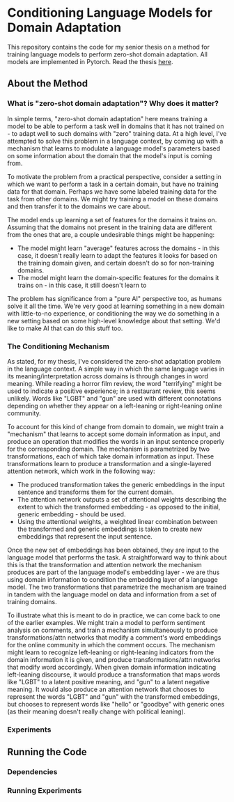 # Conditioning Language Models for Domain Adaptation

This repository contains the code for my senior thesis on a method for training language models to perform zero-shot domain adaptation. All models are implemented in Pytorch. Read the thesis [here](https://www.dropbox.com/s/qu3k4m6lou60u5b/Thesis_Final_Report.pdf?dl=0).

## About the Method

### What is "zero-shot domain adaptation"? Why does it matter?

In simple terms, "zero-shot domain adaptation" here means training a model to be able to perform a task well in domains that it has not trained on - to adapt well to such domains with "zero" training data. At a high level, I've attempted to solve this problem in a language context, by coming up with a mechanism that learns to modulate a language model's parameters based on some information about the domain that the model's input is coming from.

To motivate the problem from a practical perspective, consider a setting in which we want to perform a task in a certain domain, but have no training data for that domain. Perhaps we have some labeled training data for the task from other domains. We might try training a model on these domains and then transfer it to the domains we care about.

The model ends up learning a set of features for the domains it trains on. Assuming that the domains not present in the training data are different from the ones that are, a couple undesirable things might be happening:
- The model might learn "average" features across the domains - in this case, it doesn't really learn to adapt the features it looks for based on the training domain given, and certain doesn't do so for non-training domains. 
- The model might learn the domain-specific features for the domains it trains on - in this case, it still doesn't learn to 

The problem has significance from a "pure AI" perspective too, as humans solve it all the time. We're very good at learning something in a new domain with little-to-no experience, or conditioning the way we do something in a new setting based on some high-level knowledge about that setting. We'd like to make AI that can do this stuff too. 

### The Conditioning Mechanism

As stated, for my thesis, I've considered the zero-shot adaptation problem in the language context. A simple way in which the same language varies in its meaning/interpretation across domains is through changes in word meaning. While reading a horror film review, the word "terrifying" might be used to indicate a positive experience; in a restaurant review, this seems unlikely. Words like "LGBT" and "gun" are used with different connotations depending on whether they appear on a left-leaning or right-leaning online community. 

To account for this kind of change from domain to domain, we might train a "mechanism" that learns to accept some domain information as input, and produce an operation that modifies the words in an input sentence properly for the corresponding domain. The mechanism is parametrized by two transformations, each of which take domain information as input. These transformations learn to produce a transformation and a single-layered attention network, which work in the following way:
- The produced transformation takes the generic embeddings in the input sentence and transforms them for the current domain.
- The attention network outputs a set of attentional weights describing the extent to which the transformed embedding - as opposed to the initial, generic embedding - should be used.
- Using the attentional weights, a weighted linear combination between the transformed and generic embeddings is taken to create new embeddings that represent the input sentence.

Once the new set of embeddings has been obtained, they are input to the language model that performs the task. A straightforward way to think about this is that the transformation and attention network the mechanism produces are part of the language model's embedding layer - we are thus using domain information to condition the embedding layer of a language model. The two transformations that parametrize the mechanism are trained in tandem with the language model on data and information from a set of training domains.

To illustrate what this is meant to do in practice, we can come back to one of the earlier examples. We might train a model to perform sentiment analysis on comments, and train a mechanism simultaneously to produce transformations/attn networks that modify a comment's word embeddings for the online community in which the comment occurs. The mechanism might learn to recognize left-leaning or right-leaning indicators from the domain information it is given, and produce transformations/attn networks that modify word accordingly. When given domain information indicating left-leaning discourse, it would produce a transformation that maps words like "LGBT" to a latent positive meaning, and "gun" to a latent negative meaning. It would also produce an attention network that chooses to represent the words "LGBT" and "gun" with the transformed embeddings, but chooses to represent words like "hello" or "goodbye" with generic ones (as their meaning doesn't really change with political leaning). 

### Experiments

## Running the Code

### Dependencies

### Running Experiments
